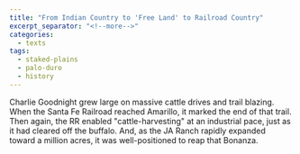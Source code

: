 ```yaml
---
title: "From Indian Country to 'Free Land' to Railroad Country"
excerpt_separator: "<!--more-->"
categories:
  - texts
tags:
  - staked-plains
  - palo-duro
  - history
---
```

Charlie Goodnight grew large on massive cattle drives and trail blazing. When the Santa Fe Railroad reached Amarillo, it marked the end of that trail. Then again, the RR enabled "cattle-harvesting" at an industrial pace, just as it had cleared off the buffalo. And, as the JA Ranch rapidly expanded toward a million acres, it was well-positioned to reap that Bonanza.
